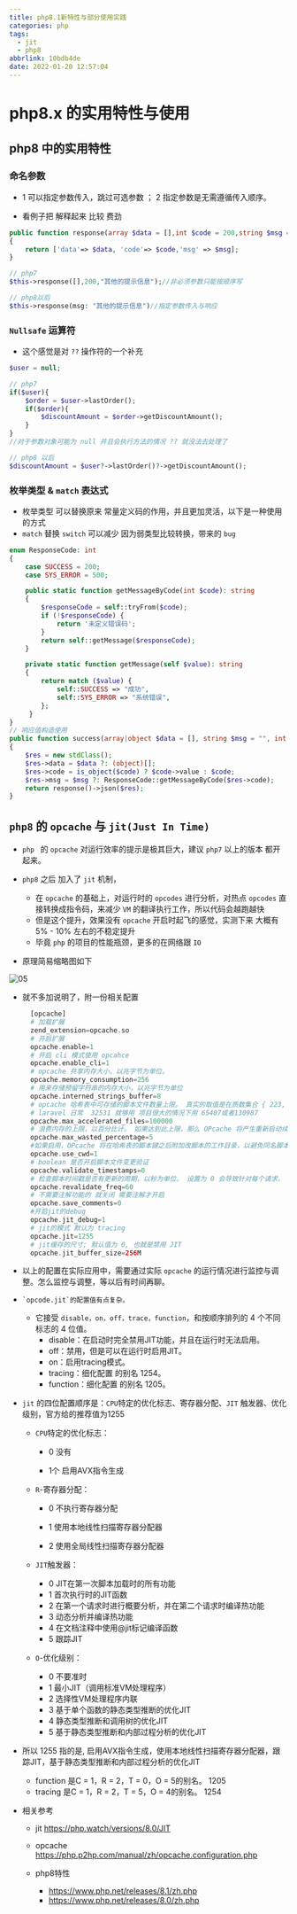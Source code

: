 ```yaml
---
title: php8.1新特性与部分使用实践
categories: php
tags:
  - jit
  - php8
abbrlink: 10bdb4de
date: 2022-01-20 12:57:04
---
```


#  php8.x 的实用特性与使用

## php8 中的实用特性

### 命名参数

- 1 可以指定参数传入，跳过可选参数 ； 2 指定参数是无需遵循传入顺序。

- 看例子把 解释起来 比较 费劲

```php
public function response(array $data = [],int $code = 200,string $msg = "") : array
{
	return ['data'=> $data, 'code'=> $code,'msg' => $msg];
}

// php7
$this->response([],200,"其他的提示信息");//非必须参数只能按顺序写

// php8以后
$this->response(msg: "其他的提示信息")//指定参数传入与响应
```

### `Nullsafe`  运算符

- 这个感觉是对 `??` 操作符的一个补充

```php
$user = null;

// php7
if($user){
	$order = $user->lastOrder();
    if($order){
        $discountAmount = $order->getDiscountAmount();	
    }
}
//对于参数对象可能为 null 并且会执行方法的情况 ?? 就没法去处理了

// php8 以后 
$discountAmount = $user?->lastOrder()?->getDiscountAmount();
```

### 枚举类型 & `match` 表达式

- 枚举类型 可以替换原来 常量定义码的作用，并且更加灵活，以下是一种使用的方式
- `match` 替换 `switch` 可以减少 因为弱类型比较转换，带来的 `bug`

```php
enum ResponseCode: int
{
    case SUCCESS = 200;
    case SYS_ERROR = 500;

    public static function getMessageByCode(int $code): string
    {
        $responseCode = self::tryFrom($code);
        if (!$responseCode) {
            return '未定义错误码';
        }
        return self::getMessage($responseCode);
    }

    private static function getMessage(self $value): string
    {
        return match ($value) {
            self::SUCCESS => "成功",
            self::SYS_ERROR => "系统错误",
        };
     }
}
// 响应值构造使用
public function success(array|object $data = [], string $msg = "", int|object $code = ResponseCode::SUCCESS): JsonResponse
{
    $res = new stdClass();
    $res->data = $data ?: (object)[];
    $res->code = is_object($code) ? $code->value : $code;
    $res->msg = $msg ?: ResponseCode::getMessageByCode($res->code);
    return response()->json($res);
}
```

## `php8`  的  `opcache`  与 `jit(Just In Time)`

- `php ` 的 `opcache` 对运行效率的提示是极其巨大，建议 `php7` 以上的版本 都开起来。

- `php8` 之后 加入了 `jit`  机制，

  - 在 `opcache` 的基础上，对运行时的 `opcodes` 进行分析，对热点 `opcodes` 直接转换成指令码，来减少 `VM` 的翻译执行工作，所以代码会越跑越快
  - 但是这个提升，效果没有 `opcache` 开启时起飞的感觉，实测下来 大概有 5% - 10% 左右的不稳定提升
  - 毕竟 `php` 的项目的性能瓶颈，更多的在网络跟 `IO`

- 原理简易缩略图如下

![05](/img/05.png)

- 就不多加说明了，附一份相关配置

  ```php
    [opcache]
    # 加载扩展
    zend_extension=opcache.so
    # 开启扩展
    opcache.enable=1
    # 开启 cli 模式使用 opcahce
    opcache.enable_cli=1
    # opcache 共享内存大小，以兆字节为单位。 
    opcache.memory_consumption=256
    # 用来存储预留字符串的内存大小，以兆字节为单位
    opcache.interned_strings_buffer=8
    # opcache 哈希表中可存储的脚本文件数量上限。 真实的取值是在质数集合 { 223, 463, 983, 1979, 3907, 7963, 16229, 32531, 65407, 130987 } 中找到的第一个大于等于设置值的质数。 设置值取值范围最小值是 200，最大值在 PHP 5.5.6 之前是 100000，PHP 5.5.6 及之后是 1000000。
    # laravel 日常  32531 就够用 项目很大的情况下用 65407或者130987
    opcache.max_accelerated_files=100000
    # 浪费内存的上限，以百分比计。 如果达到此上限，那么 OPcache 将产生重新启动续发事件。
    opcache.max_wasted_percentage=5
    #如果启用，OPcache 将在哈希表的脚本键之后附加改脚本的工作目录，以避免同名脚本冲突的问题。 禁用此选项可以提高性能，但是可能会导致应用崩溃。
    opcache.use_cwd=1
    # boolean 是否开启脚本文件变更验证
    opcache.validate_timestamps=0
    # 检查脚本时间戳是否有更新的周期，以秒为单位。 设置为 0 会导致针对每个请求， OPcache 都会检查脚本更新
    opcache.revalidate_freq=60
    # 不需要注解功能的 就关闭 需要注解才开启
    opcache.save_comments=0
    #开启jit的debug
    opcache.jit_debug=1
    # jit的模式 默认为 tracing
    opcache.jit=1255
    # jit缓存的尺寸; 默认值为 0, 也就是禁用 JIT
    opcache.jit_buffer_size=256M
  ```

- 以上的配置在实际应用中，需要通过实际 `opcache` 的运行情况进行监控与调整。怎么监控与调整，等以后有时间再聊。

-     `opcode.jit`的配置值有点复杂。
      
    - 它接受 `disable，on，off，trace，function`，和按顺序排列的 4 个不同标志的 4 位值。
      - disable：在启动时完全禁用JIT功能，并且在运行时无法启用。
      - off：禁用，但是可以在运行时启用JIT。
      - on：启用tracing模式。
      - tracing：细化配置 的别名 1254。
      - function：细化配置 的别名 1205。
    
- `jit` 的四位配置顺序是：`CPU`特定的优化标志、寄存器分配、`JIT` 触发器、优化级别，官方给的推荐值为1255

  - `CPU`特定的优化标志：

    - 0 没有

    - 1个 启用AVX指令生成

  - `R`-寄存器分配：

    - 0 不执行寄存器分配

    - 1 使用本地线性扫描寄存器分配器

    - 2 使用全局线性扫描寄存器分配器

  - `JIT`触发器：
    - 0 JIT在第一次脚本加载时的所有功能
    - 1 首次执行时的JIT函数
    - 2 在第一个请求时进行概要分析，并在第二个请求时编译热功能
    - 3 动态分析并编译热功能
    - 4 在文档注释中使用@jit标记编译函数
    - 5 跟踪JIT

  - `O`-优化级别：	
    - 0 不要准时
    - 1 最小JIT（调用标准VM处理程序）
    - 2 选择性VM处理程序内联
    - 3 基于单个函数的静态类型推断的优化JIT
    - 4 静态类型推断和调用树的优化JIT
    - 5 基于静态类型推断和内部过程分析的优化JIT

- 所以 1255 指的是, 启用AVX指令生成，使用本地线性扫描寄存器分配器，跟踪JIT，基于静态类型推断和内部过程分析的优化JIT
  - function 是C = 1，R = 2，T = 0，O = 5的别名。 1205
  - tracing 是C = 1，R = 2，T = 5，O = 4的别名。 1254


-   相关参考

    -   jit https://php.watch/versions/8.0/JIT
    -   opcache https://php.p2hp.com/manual/zh/opcache.configuration.php
    -   php8特性 

        -   https://www.php.net/releases/8.1/zh.php
        -   https://www.php.net/releases/8.0/zh.php
